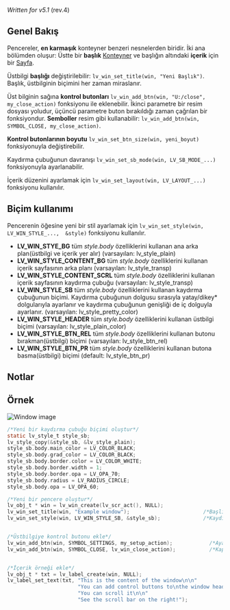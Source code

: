 _Written for v5.1_ (rev.4)

## Genel Bakış

Pencereler, **en karmaşık** konteyner benzeri nesnelerden biridir. İki ana bölümden oluşur: Üstte bir **başlık** [Konteyner](./Container_tr) ve başlığın altındaki **içerik** için bir [Sayfa](../wiki/Page_tr).

Üstbilgi **başlığı** değiştirilebilir: `lv_win_set_title(win, "Yeni Başlık")`. Başlık, üstbilginin biçimini her zaman miraslanır.

Üst bilginin sağına **kontrol butonları** `lv_win_add_btn(win, "U:/close", my_close_action)` fonksiyonu ile eklenebilir. İkinci parametre bir resim dosyası yoludur, üçüncü parametre buton bırakıldığı zaman çağrılan bir fonksiyondur. **Semboller** resim gibi kullanabilir: `lv_win_add_btn(win, SYMBOL_CLOSE, my_close_action)`.  

**Kontrol butonlarının boyutu** `lv_win_set_btn_size(win, yeni_boyut)` fonksiyonuyla değiştirebilir. 

Kaydırma çubuğunun davranışı `lv_win_set_sb_mode(win, LV_SB_MODE_...)` fonksiyonuyla ayarlanabilir. 

İçerik düzenini ayarlamak için `lv_win_set_layout(win, LV_LAYOUT_...)` fonksiyonu kullanılır.

## Biçim kullanımı

Pencerenin öğesine yeni bir stil ayarlamak için `lv_win_set_style(win, LV_WIN_STYLE_...,  &style)` fonksiyonu kullanılır.

- **LV_WIN_STYE_BG** tüm _style.body_ özelliklerini kullanan ana arka plan(üstbilgi ve içerik yer alır) (varsayılan: lv_style_plain)
- **LV_WIN_STYLE_CONTENT_BG** tüm _style.body_ özelliklerini kullanan içerik sayfasının arka planı (varsayılan: lv_style_transp)
- **LV_WIN_STYLE_CONTENT_SCRL** tüm _style.body_ özelliklerini kullanan içerik sayfasının kaydırma çubuğu (varsayılan: lv_style_transp)
- **LV_WIN_STYLE_SB** tüm _style.body_ özelliklerini kullanan kaydırma çubuğunun biçimi. Kaydırma çubuğunun dolgusu sırasıyla yatay/dikey* dolgularıyla ayarlanır ve kaydırma çubuğunun genişliği de iç dolguyla ayarlanır. (varsayılan: lv_style_pretty_color)
- **LV_WIN_STYLE_HEADER** tüm _style.body_ özelliklerini kullanan üstbilgi biçimi (varsayılan: lv_style_plain_color)
- **LV_WIN_STYLE_BTN_REL** tüm _style.body_ özelliklerini kullanan butonu bırakman(üstbilgi) biçimi (varsayılan: lv_style_btn_rel)
- **LV_WIN_STYLE_BTN_PR** tüm _style.body_ özelliklerini kullanan butona basma(üstbilgi) biçimi (default: lv_style_btn_pr)

## Notlar

## Örnek
![Window image](https://raw.githubusercontent.com/wiki/littlevgl/lvgl/img/window-lv_win.png)
```c
/*Yeni bir kaydırma çubuğu biçimi oluştur*/
static lv_style_t style_sb;
lv_style_copy(&style_sb, &lv_style_plain);
style_sb.body.main_color = LV_COLOR_BLACK;
style_sb.body.grad_color = LV_COLOR_BLACK;
style_sb.body.border.color = LV_COLOR_WHITE;
style_sb.body.border.width = 1;
style_sb.body.border.opa = LV_OPA_70;
style_sb.body.radius = LV_RADIUS_CIRCLE;
style_sb.body.opa = LV_OPA_60;

/*Yeni bir pencere oluştur*/
lv_obj_t * win = lv_win_create(lv_scr_act(), NULL);
lv_win_set_title(win, "Example window");                        /*Başlığı ayarla*/
lv_win_set_style(win, LV_WIN_STYLE_SB, &style_sb);              /*Kaydırma çubuğunun biçimini ayarla*/


/*Üstbilgiye kontrol butonu ekle*/
lv_win_add_btn(win, SYMBOL_SETTINGS, my_setup_action);            /*Ayar butonu ekle*/
lv_win_add_btn(win, SYMBOL_CLOSE, lv_win_close_action);           /*Kapatma butonu ekle ve kapatma aksiyonunun kullanılması*/


/*İçerik örneği ekle*/
lv_obj_t * txt = lv_label_create(win, NULL);
lv_label_set_text(txt, "This is the content of the window\n\n"
                       "You can add control buttons to\nthe window header\n\n"
                       "You can scroll it\n\n"
                       "See the scroll bar on the right!");
```